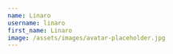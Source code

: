 ```yaml
---
name: Linaro
username: linaro
first_name: Linaro
image: /assets/images/avatar-placeholder.jpg
---
```

